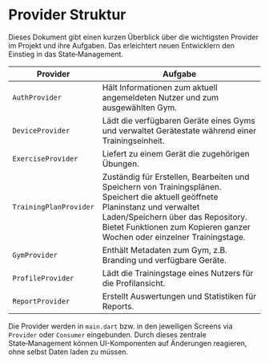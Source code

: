 # Provider Struktur

Dieses Dokument gibt einen kurzen Überblick über die wichtigsten Provider im Projekt und ihre Aufgaben. Das erleichtert neuen Entwicklern den Einstieg in das State‑Management.

| Provider | Aufgabe |
|----------|---------|
| `AuthProvider` | Hält Informationen zum aktuell angemeldeten Nutzer und zum ausgewählten Gym. |
| `DeviceProvider` | Lädt die verfügbaren Geräte eines Gyms und verwaltet Gerätestate während einer Trainingseinheit. |
| `ExerciseProvider` | Liefert zu einem Gerät die zugehörigen Übungen. |
| `TrainingPlanProvider` | Zuständig für Erstellen, Bearbeiten und Speichern von Trainingsplänen. Speichert die aktuell geöffnete Planinstanz und verwaltet Laden/Speichern über das Repository. Bietet Funktionen zum Kopieren ganzer Wochen oder einzelner Trainingstage. |
| `GymProvider` | Enthält Metadaten zum Gym, z.B. Branding und verfügbare Geräte. |
| `ProfileProvider` | Lädt die Trainingstage eines Nutzers für die Profilansicht. |
| `ReportProvider` | Erstellt Auswertungen und Statistiken für Reports. |

Die Provider werden in `main.dart` bzw. in den jeweiligen Screens via `Provider` oder `Consumer` eingebunden. Durch dieses zentrale State‑Management können UI-Komponenten auf Änderungen reagieren, ohne selbst Daten laden zu müssen.